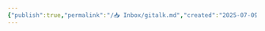 ```yaml
---
{"publish":true,"permalink":"/📥 Inbox/gitalk.md","created":"2025-07-09T18:51:24.065+08:00","modified":"2025-07-10T00:45:03.687+08:00","published":"2025-07-10T00:45:03.687+08:00","cssclasses":""}
---
```


